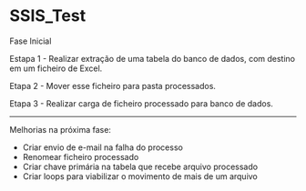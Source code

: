 # SSIS_Test

Fase Inicial

Estapa 1 - Realizar extração de uma tabela do banco de dados, com destino em um ficheiro de Excel.

Etapa 2 - Mover esse ficheiro para pasta processados. 

Etapa 3 - Realizar carga de ficheiro processado para banco de dados.


---------------------------------------------------------------------------------------------
Melhorias na próxima fase:

 - Criar envio de e-mail na falha do processo
 - Renomear ficheiro processado 
 - Criar chave primária na tabela que recebe arquivo processado
 - Criar loops para viabilizar o movimento de mais de um arquivo 
 
